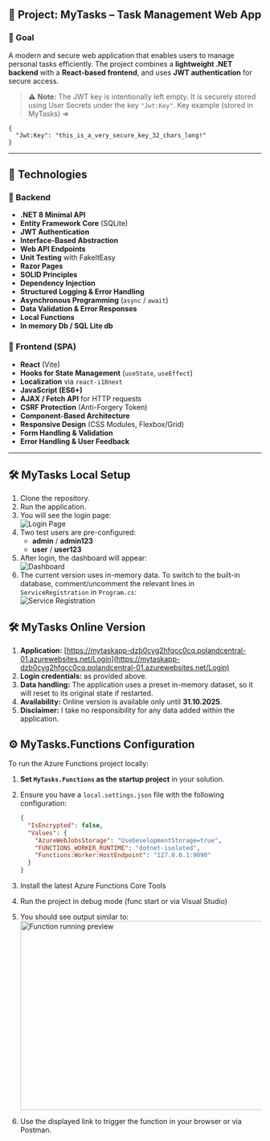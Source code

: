 ## 📄 Project: **MyTasks – Task Management Web App**

### 🎯 Goal

A modern and secure web application that enables users to manage personal tasks efficiently. The project combines a **lightweight .NET backend** with a **React-based frontend**, and uses **JWT authentication** for secure access.

> ⚠️ **Note:** The JWT key is intentionally left empty. It is securely stored using User Secrets under the key `"Jwt:Key"`.
>  Key example (stored in MyTasks) =>

```
{
  "Jwt:Key": "this_is_a_very_secure_key_32_chars_long!"
}
```

---

## 🧱 Technologies

### 🔧 Backend

- **.NET 8 Minimal API**
- **Entity Framework Core** (SQLite)
- **JWT Authentication**
- **Interface-Based Abstraction**
- **Web API Endpoints**
- **Unit Testing** with FakeItEasy
- **Razor Pages**
- **SOLID Principles**
- **Dependency Injection**
- **Structured Logging & Error Handling**
- **Asynchronous Programming** (`async` / `await`)
- **Data Validation & Error Responses**
- **Local Functions**
- **In memory Db / SQL Lite db**

### 🎨 Frontend (SPA)

- **React** (Vite)
- **Hooks for State Management** (`useState`, `useEffect`)
- **Localization** via `react-i18next`
- **JavaScript (ES6+)**
- **AJAX / Fetch API** for HTTP requests
- **CSRF Protection** (Anti-Forgery Token)
- **Component-Based Architecture**
- **Responsive Design** (CSS Modules, Flexbox/Grid)
- **Form Handling & Validation**
- **Error Handling & User Feedback**

---
## 🛠 MyTasks Local Setup

1. Clone the repository.
2. Run the application.
3. You will see the login page:  
   ![Login Page](https://github.com/user-attachments/assets/dae3af77-73d7-4f6d-b501-8cc7ca846fc3)
4. Two test users are pre-configured:
    - **admin** / **admin123**
    - **user** / **user123**
5. After login, the dashboard will appear:  
   ![Dashboard](https://github.com/user-attachments/assets/db1f1728-07a3-4d33-adb9-a803e194df54)
6. The current version uses in-memory data. To switch to the built-in database, comment/uncomment the relevant lines in `ServiceRegistration` in `Program.cs`:  
   ![Service Registration](https://github.com/user-attachments/assets/c3b0ac4f-f048-4773-8451-ac6b3484c553)
   
## 🛠 MyTasks Online Version

1. **Application:** [https://mytaskapp-dzb0cyg2hfgcc0cq.polandcentral-01.azurewebsites.net/Login](https://mytaskapp-dzb0cyg2hfgcc0cq.polandcentral-01.azurewebsites.net/Login)  
2. **Login credentials:** as provided above.  
3. **Data handling:** The application uses a preset in-memory dataset, so it will reset to its original state if restarted.  
4. **Availability:** Online version is available only until **31.10.2025**.  
5. **Disclaimer:** I take no responsibility for any data added within the application.

## ⚙️ MyTasks.Functions Configuration

To run the Azure Functions project locally:

1. **Set `MyTasks.Functions` as the startup project** in your solution.
2. Ensure you have a `local.settings.json` file with the following configuration:

   ```json
   {
     "IsEncrypted": false,
     "Values": {
       "AzureWebJobsStorage": "UseDevelopmentStorage=true",
       "FUNCTIONS_WORKER_RUNTIME": "dotnet-isolated",
       "Functions:Worker:HostEndpoint": "127.0.0.1:9090"
     }
   }

3. Install the latest Azure Functions Core Tools
4. Run the project in debug mode (func start or via Visual Studio)
5. You should see output similar to: <img width="1117" height="376" alt="Function running preview" src="https://github.com/user-attachments/assets/d82cce60-89d7-4988-924e-0e1680d65374" />
6. Use the displayed link to trigger the function in your browser or via Postman.
